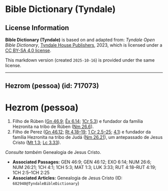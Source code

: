 # Bible Dictionary (Tyndale)

## License Information

**Bible Dictionary (Tyndale)** is based on and adapted from: _Tyndale Open Bible Dictionary_, [Tyndale House Publishers](https://tyndaleopenresources.com/), 2023, which is licensed under a [CC BY-SA 4.0 license](https://creativecommons.org/licenses/by-sa/4.0/legalcode.en).

This markdown version (created `2025-10-16`) is provided under the same license.



--------------------------------

## Hezrom (pessoa) (id: 717073)

Hezrom (pessoa)
===============

1. Filho de Rúben ([Gn 46\.9](https://ref.ly/Gen46:9); [Êx 6\.14](https://ref.ly/Exod6:14); [1Cr 5\.3](https://ref.ly/1Chr5:3)) e fundador da família Hezronita na tribo de Rúben ([Nm 26\.6](https://ref.ly/Num26:6)).
2. Filho de Perez ([Gn 46\.12](https://ref.ly/Gen46:12); [Rt 4\.18–19](https://ref.ly/Ruth4:18-Ruth4:19); [1 Cr 2\.5–25](https://ref.ly/1Chr2:5-1Chr2:25); [4\.1](https://ref.ly/1Chr4:1)) e fundador da família Hezronita na tribo de Judá ([Nm 26\.21](https://ref.ly/Num26:21)), um antepassado de Jesus Cristo ([Mt 1\.3](https://ref.ly/Matt1:3); [Lc 3\.33](https://ref.ly/Luke3:33)).

*Consulte também* Genealogia de Jesus Cristo.

* **Associated Passages:** GEN 46:9; GEN 46:12; EXO 6:14; NUM 26:6; NUM 26:21; 1CH 4:1; 1CH 5:3; MAT 1:3; LUK 3:33; RUT 4:18–RUT 4:19; 1CH 2:5–1CH 2:25
* **Associated Articles:** Genealogia de Jesus Cristo (ID: `682940@TyndaleBibleDictionary`)

